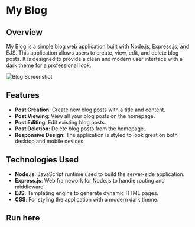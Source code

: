 # My Blog

## Overview

My Blog is a simple blog web application built with Node.js, Express.js, and EJS. This application allows users to create, view, edit, and delete blog posts. It is designed to provide a clean and modern user interface with a dark theme for a professional look.

![Blog Screenshot](https://example.com/path-to-your-image.png) <!-- Replace with an actual screenshot URL -->

## Features

- **Post Creation**: Create new blog posts with a title and content.
- **Post Viewing**: View all your blog posts on the homepage.
- **Post Editing**: Edit existing blog posts.
- **Post Deletion**: Delete blog posts from the homepage.
- **Responsive Design**: The application is styled to look great on both desktop and mobile devices.

## Technologies Used

- **Node.js**: JavaScript runtime used to build the server-side application.
- **Express.js**: Web framework for Node.js to handle routing and middleware.
- **EJS**: Templating engine to generate dynamic HTML pages.
- **CSS**: For styling the application with a modern dark theme.

## Run here

